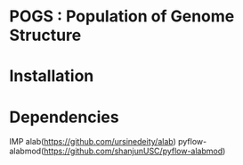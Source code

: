# POGS : Population of Genome Structure 

# Installation


# Dependencies
IMP 
alab(https://github.com/ursinedeity/alab)
pyflow-alabmod(https://github.com/shanjunUSC/pyflow-alabmod)
